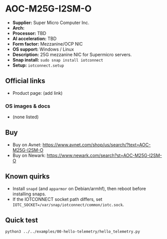 # AOC-M25G-I2SM-O

- **Supplier:** Super Micro Computer  Inc.
- **Arch:** 
- **Processor:** TBD
- **AI acceleration:** TBD
- **Form factor:** Mezzanine/OCP NIC
- **OS support:** Windows / Linux
- **Description:** 25G mezzanine NIC for Supermicro servers.
- **Snap install:** `sudo snap install iotconnect`
- **Setup:** `iotconnect.setup`

## Official links
- Product page: (add link)

### OS images & docs
- (none listed)

## Buy
- Buy on Avnet: https://www.avnet.com/shop/us/search/?text=AOC-M25G-I2SM-O
- Buy on Newark: https://www.newark.com/search?st=AOC-M25G-I2SM-O

## Known quirks
- Install `snapd` (and `apparmor` on Debian/armhf), then reboot before installing snaps.
- If the IOTCONNECT socket path differs, set `IOTC_SOCKET=/var/snap/iotconnect/common/iotc.sock`.

## Quick test
```bash
python3 ../../examples/00-hello-telemetry/hello_telemetry.py
```
